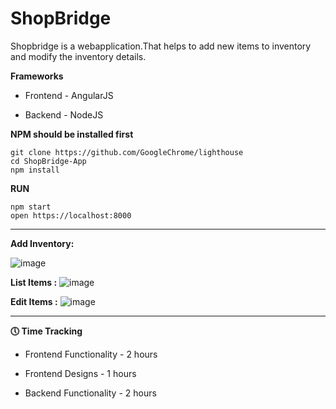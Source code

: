 # ShopBridge

Shopbridge is a webapplication.That helps to add new items to inventory and modify the inventory details.

**Frameworks**

   * Frontend - AngularJS
   
   * Backend - NodeJS

**NPM should be installed first**

    git clone https://github.com/GoogleChrome/lighthouse
    cd ShopBridge-App
    npm install



 **RUN**

    npm start
    open https://localhost:8000

-------------------------------------------------------------------

**Add Inventory:**

![image](https://user-images.githubusercontent.com/40335849/120881293-a3258c00-c5ed-11eb-8c81-7ba2deb1e5f1.png)


**List Items :**
![image](https://user-images.githubusercontent.com/40335849/120881390-70c85e80-c5ee-11eb-8d41-62c192c5475a.png)


**Edit Items :**
![image](https://user-images.githubusercontent.com/40335849/120881450-c3097f80-c5ee-11eb-9120-05b62f1bde55.png)

------------------------------------------------------------------

**🕔 Time Tracking**

* Frontend Functionality - 2 hours

* Frontend Designs - 1 hours

* Backend  Functionality - 2 hours
